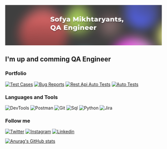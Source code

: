 ![Header](https://github.com/piranesi-27/piranesi-27/blob/master/assets/header.png)

## I'm up and comming QA Engineer

### Portfolio

[![Test Cases](https://img.shields.io/badge/-Test_Cases-3E3C3C?style=for-the-badge&logo=appveyor)](https://docs.google.com/spreadsheets/d/1kTZuVYWpsx4BLAReI6CJawvkhRQ_hGe0tIyRhRjlkng/edit#gid=497153384)
[![Bug Reports](https://img.shields.io/badge/-Bug_Reports-3E3C3C?style=for-the-badge&logo=appveyor)](https://docs.google.com/spreadsheets/d/1kTZuVYWpsx4BLAReI6CJawvkhRQ_hGe0tIyRhRjlkng/edit#gid=1667110429)
[![Rest Api Auto Tests](https://img.shields.io/badge/-Rest_Api_Auto_Tests-3E3C3C?style=for-the-badge&logo=appveyor)](https://github.com/piranesi-27/skillfactory_home_work_py/tree/master/home_work_19.7.2_petfriends_api)
[![Auto Tests](https://img.shields.io/badge/-Auto_Tests-3E3C3C?style=for-the-badge&logo=appveyor)](https://github.com/piranesi-27/skillfactory_home_work_py/tree/master/Final_QAP_Rostelecom_28.1)



### Languages and Tools
![DevTools](https://img.shields.io/badge/-DevTools-3E3C3C?style=for-the-badge&logo=devtools)
![Postman](https://img.shields.io/badge/-Postman-3E3C3C?style=for-the-badge&logo=postman)
![Git](https://img.shields.io/badge/-Git-3E3C3C?style=for-the-badge&logo=git)
![Sql](https://img.shields.io/badge/-Sql-3E3C3C?style=for-the-badge&logo=mysql)
![Python](https://img.shields.io/badge/-Python-3E3C3C?style=for-the-badge&logo=python)
![Jira](https://img.shields.io/badge/-Jira-3E3C3C?style=for-the-badge&logo=jira)


### Follow me

[![Twitter](https://img.shields.io/badge/-Twitter-3E3C3C?style=for-the-badge&logo=twitter)](https://twitter.com/somik27)
[![Instagram](https://img.shields.io/badge/-Instagram-3E3C3C?style=for-the-badge&logo=instagram)](https://www.instagram.com/soph__027/)
[![Linkedin](https://img.shields.io/badge/-Linkedin-3E3C3C?style=for-the-badge&logo=linkedin)](https://www.linkedin.com/in/sofya-mikhtaryants-25a59a169/)

[![Anurag's GitHub stats](https://github-readme-stats.vercel.app/api?username=piranesi-27)](https://github.com/anuraghazra/github-readme-stats&hide=stars)